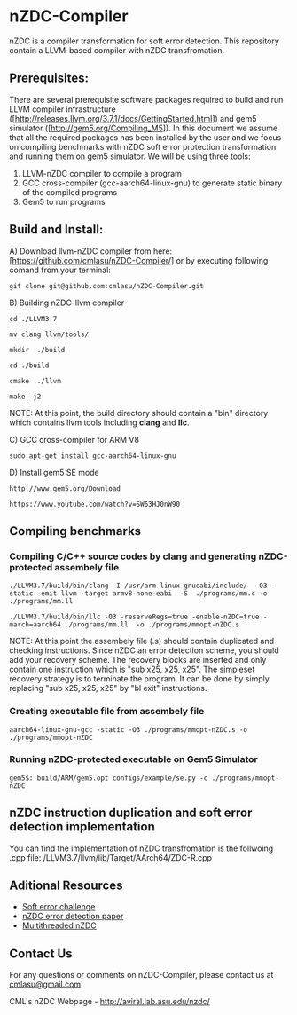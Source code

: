 # nZDC-Compiler
nZDC is a compiler transformation for soft error detection. This repository contain a LLVM-based compiler with nZDC transfromation. 

## Prerequisites:
There are several prerequisite software packages required to build and run LLVM compiler infrastructure ([http://releases.llvm.org/3.7.1/docs/GettingStarted.html]) and gem5 simulator ([http://gem5.org/Compiling_M5]). In this document we assume that all the required packages has been installed by the user and we focus on compiling benchmarks with nZDC soft error protection transformation and running them on gem5 simulator. We will be using three tools: 

1) LLVM-nZDC compiler to compile a program 
2) GCC cross-compiler (gcc-aarch64-linux-gnu) to generate static binary of the compiled programs
3) Gem5 to run programs

## Build and Install: 

A) Download llvm-nZDC compiler from here:
	[https://github.com/cmlasu/nZDC-Compiler/]
	or by executing following comand from your terminal:
```
git clone git@github.com:cmlasu/nZDC-Compiler.git
```
B) Building nZDC-llvm compiler
```
cd ./LLVM3.7

mv clang llvm/tools/

mkdir  ./build

cd ./build

cmake ../llvm

make -j2
```

NOTE: At this point, the build directory should contain a "bin" directory which contains llvm tools including **clang** and **llc**.

C) GCC cross-compiler for ARM V8
```
sudo apt-get install gcc-aarch64-linux-gnu
```
D) Install gem5 SE mode

    http://www.gem5.org/Download
    
    https://www.youtube.com/watch?v=SW63HJ0nW90

## Compiling benchmarks

### Compiling C/C++ source codes by clang and generating nZDC-protected assembely file
```
./LLVM3.7/build/bin/clang -I /usr/arm-linux-gnueabi/include/  -O3 -static -emit-llvm -target armv8-none-eabi  -S  ./programs/mm.c -o ./programs/mm.ll

./LLVM3.7/build/bin/llc -O3 -reserveRegs=true -enable-nZDC=true -march=aarch64 ./programs/mm.ll  -o ./programs/mmopt-nZDC.s
```
NOTE: At this point the assembely file (.s) should contain duplicated and checking instructions. Since nZDC an error detection scheme, you should add your recovery scheme. The recovery blocks are inserted and only contain one instruction which is "sub	 x25, x25, x25". The simpleset recovery strategy is to terminate the program. It can be done by simply replacing  "sub	 x25, x25, x25" by "bl exit" instructions.

### Creating executable file from assembely file
```
aarch64-linux-gnu-gcc -static -O3 ./programs/mmopt-nZDC.s -o ./programs/mmopt-nZDC
```
### Running nZDC-protected executable on Gem5 Simulator
```
gem5$: build/ARM/gem5.opt configs/example/se.py -c ./programs/mmopt-nZDC
```
## nZDC instruction duplication and soft error detection implementation

You can find the implementation of nZDC transfromation is the follwoing .cpp file:
/LLVM3.7/llvm/lib/Target/AArch64/ZDC-R.cpp

## Aditional Resources
- [Soft error challenge](http://aviral.lab.asu.edu/soft-error-resilience/)
- [nZDC error detection paper](https://dl.acm.org/citation.cfm?id=2898054)
- [Multithreaded nZDC](https://ieeexplore.ieee.org/document/8289351/)

## Contact Us

For any questions or comments on nZDC-Compiler, please contact us at cmlasu@gmail.com

CML's nZDC Webpage - http://aviral.lab.asu.edu/nzdc/
